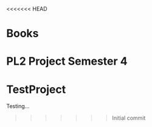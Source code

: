 <<<<<<< HEAD
# Books
PL2 Project Semester 4
=======
# TestProject
Testing...
>>>>>>> Initial commit
